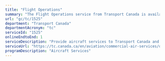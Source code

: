 ```yaml
---
title: "Flight Operations"
summary: "The Flight Operations service from Transport Canada is available end-to-end online, according to the GC Service Inventory."
url: "gc/tc/1525"
department: "Transport Canada"
departmentAcronym: "tc"
serviceId: "1525"
onlineEndtoEnd: 1
serviceDescription: "Provide aircraft services to Transport Canada and other government departments including Department of Fisheries and Oceans, Department of National Defence, Royal Canadian Mounted Police among others."
serviceUrl: "https://tc.canada.ca/en/aviation/commercial-air-services/operational-procedural-manuals/division-iii-flight-operations-1"
programDescription: "Aircraft Services"
---
```

